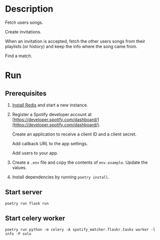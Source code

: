 # Description

Fetch users songs.

Create invitations.

When an invitation is accepted, fetch the other users songs from their playlists (or history) and keep the info where the song came from.

Find a match.


# Run
## Prerequisites
1. [Install Redis](https://redis.io/docs/getting-started/installation/) and start a new instance.

2. Register a Spotify developer account at [https://developer.spotify.com/dashboard/](https://developer.spotify.com/dashboard/).

   Create an application to receive a client ID and a client secret.

   Add callback URL to the app settings.

   Add users to your app.

3. Create a `.env` file and copy the contents of `env.example`. Update the values.

4. Install dependencies by running `poetry install`.

## Start server
`poetry run flask run`

## Start celery worker
`poetry run python -m celery -A spotify_matcher.flaskr.tasks worker -l info -P solo`
